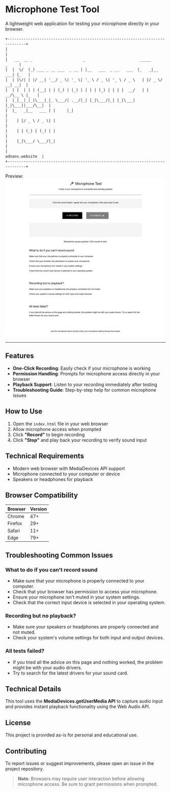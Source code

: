 # Microphone Test Tool

A lightweight web application for testing your microphone directly in your browser.

```
+------------------------------------------------------------------------------+
|                                                                              |
|   __  __ _                      _                        _____         _     |
|  |  \/  (_) ___ _ __ ___  _ __ | |__   ___  _ __   ___  |_   _|__  ___| |_   |
|  | |\/| | |/ __| '__/ _ \| '_ \| '_ \ / _ \| '_ \ / _ \   | |/ _ \/ __| __|  |
|  | |  | | | (__| | | (_) | |_) | | | | (_) | | | |  __/   | |  __/\__ \ |_   |
|  |_|__|_|_|\___|_|_ \___/| .__/|_| |_|\___/|_| |_|\___|   |_|\___||___/\__|  |
|  |_   _|__   ___ | |     |_|                                                 |
|    | |/ _ \ / _ \| |                                                         |
|    | | (_) | (_) | |                                                         |
|    |_|\___/ \___/|_|                                                         |
|                                                              adnans.website  |
+------------------------------------------------------------------------------+
```

Preview:
![Preview](website.png)

---

## Features

* **One-Click Recording**: Easily check if your microphone is working
* **Permission Handling**: Prompts for microphone access directly in your browser
* **Playback Support**: Listen to your recording immediately after testing
* **Troubleshooting Guide**: Step-by-step help for common microphone issues

## How to Use

1. Open the `index.html` file in your web browser
2. Allow microphone access when prompted
3. Click **"Record"** to begin recording
4. Click **"Stop"** and play back your recording to verify sound input

## Technical Requirements

* Modern web browser with MediaDevices API support
* Microphone connected to your computer or device
* Speakers or headphones for playback

## Browser Compatibility

| Browser | Version |
| ------- | ------- |
| Chrome  | 47+     |
| Firefox | 29+     |
| Safari  | 11+     |
| Edge    | 79+     |

## Troubleshooting Common Issues

### What to do if you can't record sound

* Make sure that your microphone is properly connected to your computer.
* Check that your browser has permission to access your microphone.
* Ensure your microphone isn't muted in your system settings.
* Check that the correct input device is selected in your operating system.

### Recording but no playback?

* Make sure your speakers or headphones are properly connected and not muted.
* Check your system's volume settings for both input and output devices.

### All tests failed?

* If you tried all the advice on this page and nothing worked, the problem might be with your audio drivers.
* Try to search for the latest drivers for your sound card.

## Technical Details

This tool uses the **MediaDevices.getUserMedia API** to capture audio input and provides instant playback functionality using the Web Audio API.

## License

This project is provided as-is for personal and educational use.

## Contributing

To report issues or suggest improvements, please open an issue in the project repository.

> **Note**: Browsers may require user interaction before allowing microphone access. Be sure to grant permissions when prompted.
